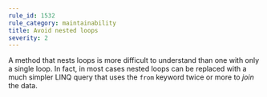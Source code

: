 ```yaml
---
rule_id: 1532
rule_category: maintainability
title: Avoid nested loops
severity: 2
---
```

A method that nests loops is more difficult to understand than one with only a single loop. In fact, in most cases nested loops can be replaced with a much simpler LINQ query that uses the `from` keyword twice or more to *join* the data.
